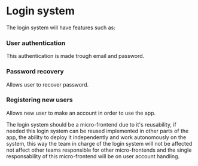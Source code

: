# Login system
The login system will have features such as:
### User authentication
This authentication is made trough email and password.
### Password recovery
Allows user to recover password.
### Registering new users
Allows new user to make an account in order to use the app.

The login system should be a micro-frontend due to it's reusability, if needed this login system can be reused implemented in other parts of the app, the ability to deploy it independently and work autonomously on the system, this way the team in charge of the login system will not be affected not affect other teams responsible for other micro-frontends and the single responsability of this micro-frontend will be on user account handling.